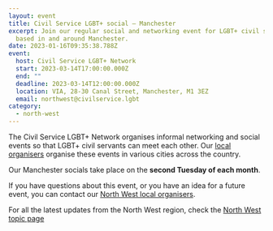 ```yaml
---
layout: event
title: Civil Service LGBT+ social – Manchester
excerpt: Join our regular social and networking event for LGBT+ civil servants
  based in and around Manchester.
date: 2023-01-16T09:35:38.788Z
event:
  host: Civil Service LGBT+ Network
  start: 2023-03-14T17:00:00.000Z
  end: ""
  deadline: 2023-03-14T12:00:00.000Z
  location: VIA, 28-30 Canal Street, Manchester, M1 3EZ
  email: northwest@civilservice.lgbt
category:
  - north-west
---
```

The Civil Service LGBT+ Network organises informal networking and social events so that LGBT+ civil servants can meet each other. Our [local organisers](/team) organise these events in various cities across the country.

Our Manchester socials take place on the **second Tuesday of each month**. 

If you have questions about this event, or you have an idea for a future event, you can contact our [North West local organisers](mailto:northwest@civilservice.lgbt).

For all the latest updates from the North West region, check the [North West topic page](/topic/north-west)
